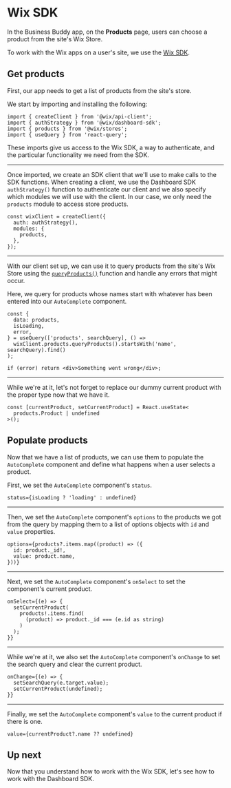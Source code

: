 # Wix SDK

In the Business Buddy app, on the **Products** page, users can choose a product from the site's Wix Store.

To work with the Wix apps on a user's site, we use the [Wix SDK](https://dev.wix.com/api/sdk/sdk-setup:-wix-apps/set-up-the-wix-sdk).

## Get products

First, our app needs to get a list of products from the site's store.

We start by importing and installing the following:

```tsx
import { createClient } from '@wix/api-client';
import { authStrategy } from '@wix/dashboard-sdk';
import { products } from '@wix/stores';
import { useQuery } from 'react-query';
```

These imports give us access to the Wix SDK, a way to authenticate, and the particular functionality we need from the SDK.

---

Once imported, we create an SDK client that we'll use to make calls to the SDK functions. When creating a client, we use the Dashboard SDK `authStrategy()` function to authenticate our client and we also specify which modules we will use with the client. In our case, we only need the `products` module to access store products.

```tsx
const wixClient = createClient({
  auth: authStrategy(),
  modules: {
    products,
  },
});
```

---

With our client set up, we can use it to query products from the site's Wix Store using the [`queryProducts()`](https://dev.wix.com/api/sdk/stores/products/queryproducts) function and handle any errors that might occur.

Here, we query for products whose names start with whatever has been entered into our `AutoComplete` component.

```tsx
const {
  data: products,
  isLoading,
  error,
} = useQuery(['products', searchQuery], () =>
  wixClient.products.queryProducts().startsWith('name', searchQuery).find()
);

if (error) return <div>Something went wrong</div>;
```

---

While we're at it, let's not forget to replace our dummy current product with the proper type now that we have it.

```tsx
const [currentProduct, setCurrentProduct] = React.useState<
  products.Product | undefined
>();
```

## Populate products

Now that we have a list of products, we can use them to populate the `AutoComplete` component and define what happens when a user selects a product.

First, we set the `AutoComplete` component's `status`.

```tsx
status={isLoading ? 'loading' : undefined}
```

---

Then, we set the `AutoComplete` component's `options` to the products we got from the query by mapping them to a list of options objects with `id` and `value` properties.

```tsx
options={products?.items.map((product) => ({
  id: product._id!,
  value: product.name,
}))}
```

---

Next, we set the `AutoComplete` component's `onSelect` to set the component's current product.

```tsx
onSelect={(e) => {
  setCurrentProduct(
    products!.items.find(
      (product) => product._id === (e.id as string)
    )
  );
}}
```

---

While we're at it, we also set the `AutoComplete` component's `onChange` to set the search query and clear the current product.

```tsx
onChange={(e) => {
  setSearchQuery(e.target.value);
  setCurrentProduct(undefined);
}}
```

---

Finally, we set the `AutoComplete` component's `value` to the current product if there is one.

```tsx
value={currentProduct?.name ?? undefined}
```

## Up next

Now that you understand how to work with the Wix SDK, let's see how to work with the Dashboard SDK.

